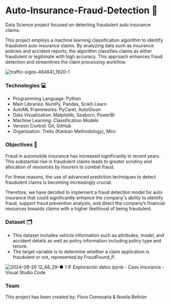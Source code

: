# Auto-Insurance-Fraud-Detection 🚗
Data Science project focused on detecting fraudulent auto insurance claims.

This project employs a machine learning classification algorithm to identify fraudulent auto insurance claims. By analyzing data such as insurance policies and accident reports, the algorithm classifies claims as either fraudulent or legitimate with high accuracy. This approach enhances fraud detection and streamlines the claim processing workflow.

![traffic-signs-464641_1920-1](https://github.com/user-attachments/assets/2fcf7e1c-91a7-4661-97bf-344796aad03b)


### Technologies 💻
- Programming Language: Python
- Main Libraries: NumPy, Pandas, Scikit-Learn
- AutoML Frameworks: PyCaret, AutoGluon 
- Data Visualization: Matplotlib, Seaborn, PowerBI
- Machine Learning: Classification Models
- Version Control: Git, GitHub
- Organization: Trello (Kanban Methodology), Miro

### Objectives 🎯
Fraud in automobile insurance has increased significantly in recent years. This substantial rise in fraudulent claims leads to greater scrutiny and allocation of resources by insurers to combat fraud.

For these reasons, the use of advanced prediction techniques to detect fraudulent claims is becoming increasingly crucial.

Therefore, we have decided to implement a fraud detection model for auto insurance that could significantly enhance the company's ability to identify fraud, support fraud prevention analysts, and direct the company’s financial resources towards claims with a higher likelihood of being fraudulent.

### Dataset 🗂️
- This dataset includes vehicle information such as attributes, model, and accident details as well as policy information including policy type and tenure. 
- The target variable is to determine whether a claim application is fraudulent or not, represented by FraudFound_P.
  
![2024-08-26 12_48_29-● 1 IF Exploración datos ipynb - Caso Insurance - Visual Studio Code](https://github.com/user-attachments/assets/22b6ff3e-3f5f-4dd7-83f5-8fdf4890f96c)


### Team
This project has been created by: Flora Comesaña & Noelia Beltrán
